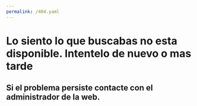 ```yaml
---
permalink: /404.yaml
---
```


# Lo siento lo que buscabas no esta disponible. Intentelo de nuevo o mas tarde
## Si el problema persiste contacte con el administrador de la web.
